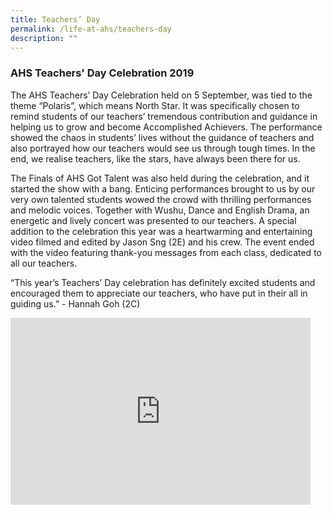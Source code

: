 ```yaml
---
title: Teachers’ Day
permalink: /life-at-ahs/teachers-day
description: ""
---
```

### AHS Teachers' Day Celebration 2019

The AHS Teachers’ Day Celebration held on 5 September, was tied to the theme “Polaris”, which means North Star. It was specifically chosen to remind students of our teachers’ tremendous contribution and guidance in helping us to grow and become Accomplished Achievers. The performance showed the chaos in students’ lives without the guidance of teachers and also portrayed how our teachers would see us through tough times. In the end, we realise teachers, like the stars, have always been there for us.

The Finals of AHS Got Talent was also held during the celebration, and it started the show with a bang. Enticing performances brought to us by our very own talented students wowed the crowd with thrilling performances and melodic voices. Together with Wushu, Dance and English Drama, an energetic and lively concert was presented to our teachers. A special addition to the celebration this year was a heartwarming and entertaining video filmed and edited by Jason Sng (2E) and his crew. The event ended with the video featuring thank-you messages from each class, dedicated to all our teachers.

“This year’s Teachers’ Day celebration has definitely excited students and encouraged them to appreciate our teachers, who have put in their all in guiding us.” - Hannah Goh (2C)

<iframe allowfullscreen="true" height="299" width="480" frameborder="0" src="https://docs.google.com/presentation/d/e/2PACX-1vREXgRP02_XARvogzIEkrEuMfM7EhDJDapBmuPPO0X49Apc_CcA0y04fw50dVdxUMWsVoJME0pGxEIC/embed?start=false&amp;loop=false&amp;delayms=3000"></iframe>